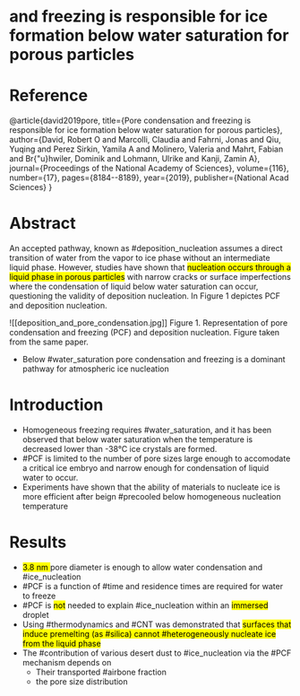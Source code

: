 # and freezing is responsible for ice formation below water saturation for porous particles

# Reference
@article{david2019pore,
  title={Pore condensation and freezing is responsible for ice formation below water saturation for porous particles},
  author={David, Robert O and Marcolli, Claudia and Fahrni, Jonas and Qiu, Yuqing and Perez Sirkin, Yamila A and Molinero, Valeria and Mahrt, Fabian and Br{\"u}hwiler, Dominik and Lohmann, Ulrike and Kanji, Zamin A},
  journal={Proceedings of the National Academy of Sciences},
  volume={116},
  number={17},
  pages={8184--8189},
  year={2019},
  publisher={National Acad Sciences}
}


# Abstract
An accepted pathway, known as #deposition_nucleation assumes a direct transition of water from the vapor to ice phase without an intermediate liquid phase.
However, studies have shown that <mark class="yellow"> nucleation occurs through a liquid phase in porous particles</mark> with narrow cracks or surface imperfections where the condensation of liquid below water saturation can occur, questioning the validity of deposition nucleation. In Figure 1 depictes PCF and deposition nucleation.

![[deposition_and_pore_condensation.jpg]]
Figure 1. Representation of pore condensation and freezing (PCF) and deposition nucleation. Figure taken from the same paper.

* Below #water_saturation pore condensation and freezing is a dominant pathway for atmospheric ice nucleation

# Introduction
* Homogeneous freezing requires #water_saturation, and it has been observed that below water saturation when the temperature is decreased lower than -38°C ice crystals are formed.
* #PCF is limited to the number of pore sizes large enough to accomodate a critical ice embryo and narrow enough for condensation of liquid water to occur.
* Experiments have shown that the ability of materials to nucleate ice is more efficient after beign #precooled below homogeneous nucleation temperature

# Results
* <mark class="red">3.8 nm </mark> pore diameter is enough to allow water condensation and #ice_nucleation 
* #PCF is a function of #time and residence times are required for water to freeze
* #PCF is <mark class="red">not</mark> needed to explain #ice_nucleation within an <mark class="red">immersed</mark> droplet
* Using #thermodynamics and #CNT was demonstrated that <mark class="red">surfaces that induce premelting (as #silica) cannot #heterogeneously nucleate ice from the liquid phase</mark>
* The #contribution of various desert dust to #ice_nucleation via the #PCF mechanism depends on 
	* Their transported #airbone fraction
	* the pore size distribution